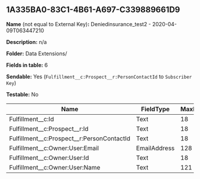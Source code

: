 ## 1A335BA0-83C1-4B61-A697-C339889661D9

**Name** (not equal to External Key)**:** Deniedinsurance_test2 - 2020-04-09T063447210

**Description:** n/a

**Folder:** Data Extensions/

**Fields in table:** 6

**Sendable:** Yes (`Fulfillment__c:Prospect__r:PersonContactId` to `Subscriber Key`)

**Testable:** No

| Name | FieldType | MaxLength | IsPrimaryKey | IsNullable | DefaultValue |
| --- | --- | --- | --- | --- | --- |
| Fulfillment__c:Id | Text | 18 | - | - |  |
| Fulfillment__c:Prospect__r:Id | Text | 18 | - | + |  |
| Fulfillment__c:Prospect__r:PersonContactId | Text | 18 | - | - |  |
| Fulfillment__c:Owner:User:Email | EmailAddress | 128 | - | + |  |
| Fulfillment__c:Owner:User:Id | Text | 18 | - | + |  |
| Fulfillment__c:Owner:User:Name | Text | 121 | - | + |  |
